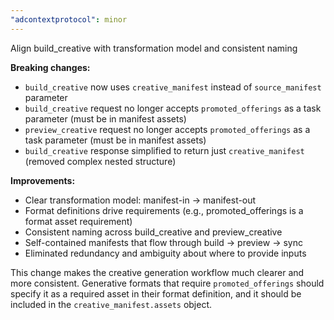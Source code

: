 ```yaml
---
"adcontextprotocol": minor
---
```


Align build_creative with transformation model and consistent naming

**Breaking changes:**
- `build_creative` now uses `creative_manifest` instead of `source_manifest` parameter
- `build_creative` request no longer accepts `promoted_offerings` as a task parameter (must be in manifest assets)
- `preview_creative` request no longer accepts `promoted_offerings` as a task parameter (must be in manifest assets)
- `build_creative` response simplified to return just `creative_manifest` (removed complex nested structure)

**Improvements:**
- Clear transformation model: manifest-in → manifest-out
- Format definitions drive requirements (e.g., promoted_offerings is a format asset requirement)
- Consistent naming across build_creative and preview_creative
- Self-contained manifests that flow through build → preview → sync
- Eliminated redundancy and ambiguity about where to provide inputs

This change makes the creative generation workflow much clearer and more consistent. Generative formats that require `promoted_offerings` should specify it as a required asset in their format definition, and it should be included in the `creative_manifest.assets` object.
